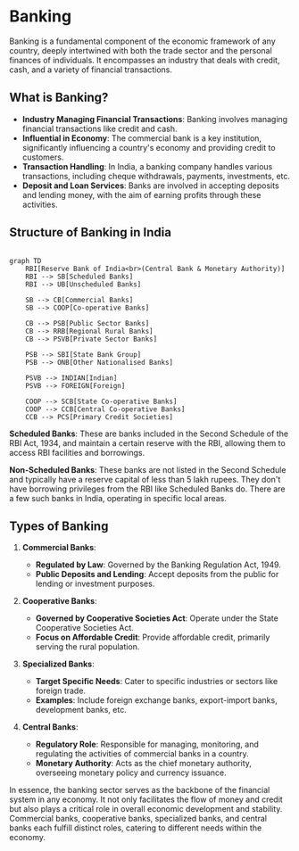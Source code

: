 # Banking

Banking is a fundamental component of the economic framework of any country, deeply intertwined with both the trade sector and the personal finances of individuals. It encompasses an industry that deals with credit, cash, and a variety of financial transactions.

## What is Banking?

- **Industry Managing Financial Transactions**: Banking involves managing financial transactions like credit and cash.
- **Influential in Economy**: The commercial bank is a key institution, significantly influencing a country's economy and providing credit to customers.
- **Transaction Handling**: In India, a banking company handles various transactions, including cheque withdrawals, payments, investments, etc.
- **Deposit and Loan Services**: Banks are involved in accepting deposits and lending money, with the aim of earning profits through these activities.

## Structure of Banking in India

```mermaid

graph TD
    RBI[Reserve Bank of India<br>(Central Bank & Monetary Authority)]
    RBI --> SB[Scheduled Banks]
    RBI --> UB[Unscheduled Banks]
    
    SB --> CB[Commercial Banks]
    SB --> COOP[Co-operative Banks]
    
    CB --> PSB[Public Sector Banks]
    CB --> RRB[Regional Rural Banks]
    CB --> PSVB[Private Sector Banks]
    
    PSB --> SBI[State Bank Group]
    PSB --> ONB[Other Nationalised Banks]
    
    PSVB --> INDIAN[Indian]
    PSVB --> FOREIGN[Foreign]
    
    COOP --> SCB[State Co-operative Banks]
    COOP --> CCB[Central Co-operative Banks]
    CCB --> PCS[Primary Credit Societies]

```


**Scheduled Banks**: These are banks included in the Second Schedule of the RBI Act, 1934, and maintain a certain reserve with the RBI, allowing them to access RBI facilities and borrowings.

**Non-Scheduled Banks**: These banks are not listed in the Second Schedule and typically have a reserve capital of less than 5 lakh rupees. They don't have borrowing privileges from the RBI like Scheduled Banks do. There are a few such banks in India, operating in specific local areas.


## Types of Banking

1. **Commercial Banks**:
   - **Regulated by Law**: Governed by the Banking Regulation Act, 1949.
   - **Public Deposits and Lending**: Accept deposits from the public for lending or investment purposes.

2. **Cooperative Banks**:
   - **Governed by Cooperative Societies Act**: Operate under the State Cooperative Societies Act.
   - **Focus on Affordable Credit**: Provide affordable credit, primarily serving the rural population.

3. **Specialized Banks**:
   - **Target Specific Needs**: Cater to specific industries or sectors like foreign trade.
   - **Examples**: Include foreign exchange banks, export-import banks, development banks, etc.

4. **Central Banks**:
   - **Regulatory Role**: Responsible for managing, monitoring, and regulating the activities of commercial banks in a country.
   - **Monetary Authority**: Acts as the chief monetary authority, overseeing monetary policy and currency issuance.

In essence, the banking sector serves as the backbone of the financial system in any economy. It not only facilitates the flow of money and credit but also plays a critical role in overall economic development and stability. Commercial banks, cooperative banks, specialized banks, and central banks each fulfill distinct roles, catering to different needs within the economy.